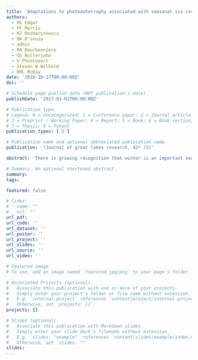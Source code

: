 ```yaml
---
title: 'Adaptations to photoautotrophy associated with seasonal ice cover in a large lake revealed by metatranscriptome analysis of a winter diatom bloom'
authors:
  - RE Edgar
  - PF Morris
  - MJ Rozmarynowycz
  - NA D'souza
  - admin
  - RA Bourbonniere
  - GS Bullerjahn
  - V Phuntumart
  - Steven W Wilhelm
  - RML McKay
date: '2016-10-17T00:00:00Z'
doi: ''

# Schedule page publish date (NOT publication's date).
publishDate: '2017-01-01T00:00:00Z'

# Publication type.
# Legend: 0 = Uncategorized; 1 = Conference paper; 2 = Journal article;
# 3 = Preprint / Working Paper; 4 = Report; 5 = Book; 6 = Book section;
# 7 = Thesis; 8 = Patent
publication_types: ['2']

# Publication name and optional abbreviated publication name.
publication: '*Journal of great lakes research, 42* (5)'

abstract: 'There is growing recognition that winter is an important season for growth of photoautotrophs in ice-covered freshwater environments. Exemplifying this are expansive under-ice blooms of filamentous diatoms in Lake Erie. Here we describe a metatranscriptome constructed from a phytoplankton community dominated by filamentous diatoms. As expected, a high percentage (> 73%) of the sequences with BLAST hits to nucleotides or proteins in National Center for Biotechnology Information databases were associated with photosynthetic algae of which the majority were diatoms, mainly Aulacoseira spp. and Stephanodiscus spp. which was confirmed by analysis of 18S rRNA gene transcripts and microscopy. Consistent with the winter growth environment, psychrophilic and low-light adaptations were observed. Prominent among adaptations to cold were transcripts for genes involved in biosynthesis of unsaturated fatty acids, which were consistent with expected increased membrane fluidity at low temperatures. Reflecting the combined effect of low winter insolation and high light attenuation were an abundant complement of reads for light-harvesting antennae, mainly genes encoding fucoxanthin chlorophyll a/c proteins. The presence of virulence factors originating from oomycetes offers support for new hypotheses into the eventual decline of Lake Erie's winter diatom bloom. Whereas fungi were identified both through the metatranscriptome and by microscopy, dsRNA viruses of fungi were detected that may indirectly counter against fungal infection. This study demonstrates the utility of an environmental omics approach to yield insights underlying phototrophic life as well as the interactions of the entire microbial community in an extreme environment.'

# Summary. An optional shortened abstract.
summary:
tags:

featured: false

# links:
# - name: ""
#   url: ""
url_pdf:
url_code: ''
url_dataset: ''
url_poster: ''
url_project: ''
url_slides: ''
url_source: ''
url_video: ''

# Featured image
# To use, add an image named `featured.jpg/png` to your page's folder.

# Associated Projects (optional).
#   Associate this publication with one or more of your projects.
#   Simply enter your project's folder or file name without extension.
#   E.g. `internal-project` references `content/project/internal-project/index.md`.
#   Otherwise, set `projects: []`.
projects: []

# Slides (optional).
#   Associate this publication with Markdown slides.
#   Simply enter your slide deck's filename without extension.
#   E.g. `slides: "example"` references `content/slides/example/index.md`.
#   Otherwise, set `slides: ""`.
slides:
---
```



